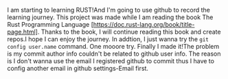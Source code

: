 I am starting to learning RUST!And I'm going to use github to record the learning journey.
This project was made while I am reading the book The Rust Programming Language [https://doc.rust-lang.org/book/title-page.html].
Thanks to the book, I will continue reading this book and create repos.I hope I can enjoy the journey.
In addtion, I just wanna try the `git config user.name` command.
One mooore try.
Finally I made it!The problem is my commit author info couldn't be related to github user info.
The reason is I don't wanna use the email I registered github to commit thus I have to config another
email in github settings-Email first.

